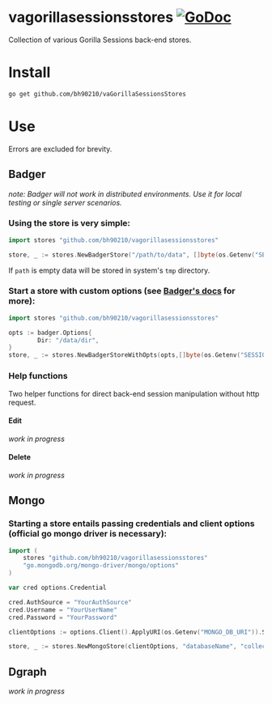 # vagorillasessionsstores [![GoDoc](https://godoc.org/github.com/bh90210/va-gorilla-sessions-store?status.svg)](https://godoc.org/github.com/bh90210/va-gorilla-sessions-store)
Collection of various Gorilla Sessions back-end stores.

# Install

```bash
go get github.com/bh90210/vaGorillaSessionsStores
```

# Use
Errors are excluded for brevity.

## Badger
_note: Badger will not work in distributed environments. Use it for local testing or single server scenarios._

### Using the store is very simple:
```go
import stores "github.com/bh90210/vagorillasessionsstores"

store, _ := stores.NewBadgerStore("/path/to/data", []byte(os.Getenv("SESSION_KEY")))
```
If `path` is empty data will be stored in system's `tmp` directory.

### Start a store with custom options (see [Badger's docs](https://dgraph.io/docs/badger) for more):
```go
import stores "github.com/bh90210/vagorillasessionsstores"

opts := badger.Options{
		Dir: "/data/dir",
}
store, _ := stores.NewBadgerStoreWithOpts(opts,[]byte(os.Getenv("SESSION_KEY")))
```
### Help functions
Two helper functions for direct back-end session manipulation without http request. 

#### Edit
_work in progress_

#### Delete 
_work in progress_

## Mongo

### Starting a store entails passing credentials and client options (official go mongo driver is necessary):
```go
import (
	stores "github.com/bh90210/vagorillasessionsstores"
	"go.mongodb.org/mongo-driver/mongo/options"
)

var cred options.Credential

cred.AuthSource = "YourAuthSource"
cred.Username = "YourUserName"
cred.Password = "YourPassword"

clientOptions := options.Client().ApplyURI(os.Getenv("MONGO_DB_URI")).SetAuth(cred)

store, _ := stores.NewMongoStore(clientOptions, "databaseName", "collectionName", []byte(os.Getenv("SESSION_KEY")))
```

## Dgraph
_work in progress_
